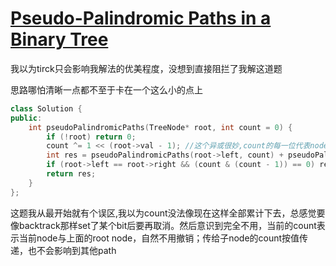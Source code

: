 # [Pseudo-Palindromic Paths in a Binary Tree](https://leetcode.com/problems/pseudo-palindromic-paths-in-a-binary-tree)

我以为tirck只会影响我解法的优美程度，没想到直接阻拦了我解这道题

思路哪怕清晰一点都不至于卡在一个这么小的点上
```c++
class Solution {
public:
    int pseudoPalindromicPaths(TreeNode* root, int count = 0) {
        if (!root) return 0;
        count ^= 1 << (root->val - 1); //这个异或很妙,count的每一位代表node的各种val，若某一位不为0说明之前遇见过同样val的node。这里异或，若某个val出现的数量为偶数，此bit为0；否则为1
        int res = pseudoPalindromicPaths(root->left, count) + pseudoPalindromicPaths(root->right, count); //左右子树路径的长度
        if (root->left == root->right && (count & (count - 1)) == 0) res++; //(root->left == root->right 只有一种可能，就是两者都为null，此node为leaf。一个伪回文路径只能有一个val出现频率(一个bit)为单数，使用 count & (count - 1)) == 0 检查
        return res;
    }
};
```
这题我从最开始就有个误区,我以为count没法像现在这样全部累计下去，总感觉要像backtrack那样set了某个bit后要再取消。然后意识到完全不用，当前的count表示当前node与上面的root node，自然不用撤销；传给子node的count按值传递，也不会影响到其他path